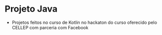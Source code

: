 # Projeto Java

- Projetos feitos no curso de Kotlin no hackaton do curso 
oferecido pelo CELLEP com parceria com Facebook